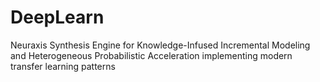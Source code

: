 # DeepLearn
Neuraxis Synthesis Engine for Knowledge-Infused Incremental Modeling and Heterogeneous Probabilistic Acceleration implementing modern transfer learning patterns
